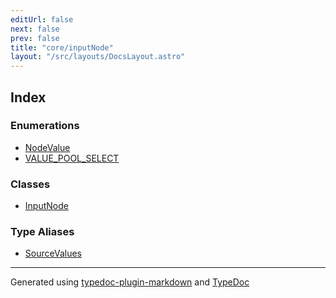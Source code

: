 ```yaml
---
editUrl: false
next: false
prev: false
title: "core/inputNode"
layout: "/src/layouts/DocsLayout.astro"
---
```


## Index

### Enumerations

- [NodeValue](/api/core/inputnode/enumerations/nodevalue/)
- [VALUE\_POOL\_SELECT](/api/core/inputnode/enumerations/value_pool_select/)

### Classes

- [InputNode](/api/core/inputnode/classes/inputnode/)

### Type Aliases

- [SourceValues](/api/core/inputnode/type-aliases/sourcevalues/)

***

Generated using [typedoc-plugin-markdown](https://www.npmjs.com/package/typedoc-plugin-markdown) and [TypeDoc](https://typedoc.org/)
